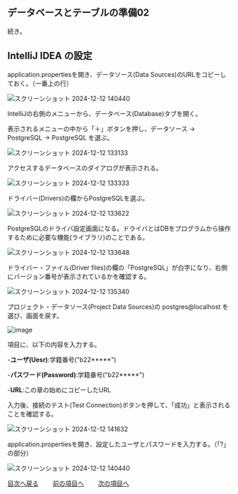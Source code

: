 ## データベースとテーブルの準備02

続き。

## IntelliJ IDEA の設定

application.propertiesを開き、データソース(Data Sources)のURLをコピーしておく。（一番上の行）

![スクリーンショット 2024-12-12 140440](https://github.com/user-attachments/assets/d8f5b17e-d99f-42b9-b6f5-c5ef14950306)


IntelliJの右側のメニューから、データベース(Database)タブを開く。

表示されるメニューの中から「＋」ボタンを押し、データソース -> PostgreSQL -> PostgreSQL を選ぶ。

![スクリーンショット 2024-12-12 133133](https://github.com/user-attachments/assets/fc5423d1-e42e-4053-a6c7-dd3fa52369b7)

アクセスするデータベースのダイアログが表示される。

![スクリーンショット 2024-12-12 133333](https://github.com/user-attachments/assets/0cc516d3-19a1-4892-a7ad-d522835aefc1)

ドライバー(Drivers)の欄からPostgreSQLを選ぶ。

![スクリーンショット 2024-12-12 133622](https://github.com/user-attachments/assets/49332926-ab18-4835-87d5-cb859612e7a4)

PostgreSQLのドライバ設定画面になる。ドライバとはDBをプログラムから操作するために必要な機能(ライブラリ)のことである。

![スクリーンショット 2024-12-12 133648](https://github.com/user-attachments/assets/89cb2dd7-d779-4ed3-b509-d4e0be36c475)

ドライバー・ファイル(Driver files)の欄の「PostgreSQL」が白字になり、右側にバージョン番号が表示されているかを確認する。

![スクリーンショット 2024-12-12 135340](https://github.com/user-attachments/assets/aea01d9e-9baf-476f-a24e-1926eac0909b)

プロジェクト・データソース(Project Data Sources)の postgres@localhost を選び、画面を戻す。

![image](https://github.com/user-attachments/assets/6d5ea43d-7777-4fde-990f-9f34c6f40c68)

項目に、以下の内容を入力する。

-**ユーザ(Uesr)**:学籍番号("b22*****")

-**パスワード(Password)**:学籍番号("b22*****")

-**URL**:この章の始めにコピーしたURL

入力後、接続のテスト(Test Connection)ボタンを押して、「成功」と表示されることを確認する。

![スクリーンショット 2024-12-12 141632](https://github.com/user-attachments/assets/ea49e3d1-1a0e-47f8-97a4-4857a8be5372)

application.propertiesを開き、設定したユーザとパスワードを入力する。（「?」の部分）

![スクリーンショット 2024-12-12 140440](https://github.com/user-attachments/assets/6f84acd1-db07-4ca3-a652-b377c7a590fc)



[目次へ戻る](../README.md)  &emsp;&emsp;[前の項目へ](./データベース01.md) &emsp;&emsp;[次の項目へ](../動作確認/01.md)